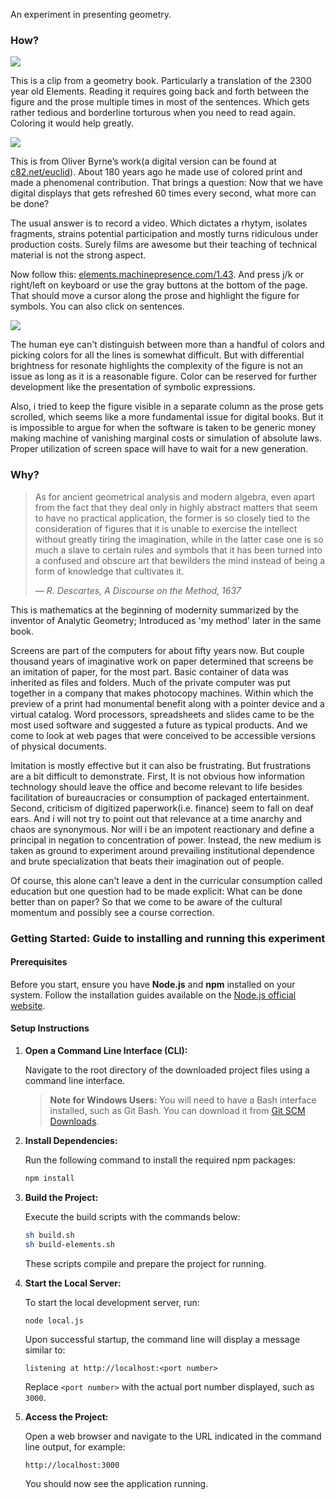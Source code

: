 An experiment in presenting geometry.

### How?

![](img/bare.png)

This is a clip from a geometry book. Particularly a translation of the 2300 year old Elements. Reading it requires going back and forth between the figure and the prose multiple times in most of the sentences. Which gets rather tedious and borderline torturous when you need to read again. Coloring it would help greatly.

![](img/colored.png)

This is from Oliver Byrne’s work(a digital version can be found at [c82.net/euclid](https://c82.net/euclid)). About 180 years ago he made use of colored print and made a phenomenal contribution. That brings a question: Now that we have digital displays that gets refreshed 60 times every second, what more can be done?

The usual answer is to record a video. Which dictates a rhytym, isolates fragments, strains potential participation and mostly turns ridiculous under production costs. Surely films are awesome but their teaching of technical material is not the strong aspect.

Now follow this: [elements.machinepresence.com/1.43](https://elements.machinepresence.com/1.43). And press j/k or right/left on keyboard or use the gray buttons at the bottom of the page. That should move a cursor along the prose and highlight the figure for symbols. You can also click on sentences.

![](img/highlighted.png)

The human eye can't distinguish between more than a handful of colors and picking colors for all the lines is somewhat difficult. But with differential brightness for resonate highlights the complexity of the figure is not an issue as long as it is a reasonable figure. Color can be reserved for further development like the presentation of symbolic expressions.

Also, i tried to keep the figure visible in a separate column as the prose gets scrolled, which seems like a more fundamental issue for digital books. But it is impossible to argue for when the software is taken to be generic money making machine of vanishing marginal costs or simulation of absolute laws. Proper utilization of screen space will have to wait for a new generation.

### Why?

> As for ancient geometrical analysis and modern algebra, even apart from the fact that they deal only in highly abstract matters that seem to have no practical application, the former is so closely tied to the consideration of figures that it is unable to exercise the intellect without greatly tiring the imagination, while in the latter case one is so much a slave to certain rules and symbols that it has been turned into a confused and obscure art that bewilders the mind instead of being a form of knowledge that cultivates it.
>
> &mdash; *R. Descartes, A Discourse on the Method, 1637*

This is mathematics at the beginning of modernity summarized by the inventor of Analytic Geometry; Introduced as 'my method' later in the same book.

Screens are part of the computers for about fifty years now. But couple thousand years of imaginative work on paper determined that screens be an imitation of paper, for the most part. Basic container of data was inherited as files and folders. Much of the private computer was put together in a company that makes photocopy machines. Within which the preview of a print had monumental benefit along with a pointer device and a virtual catalog. Word processors, spreadsheets and slides came to be the most used software and suggested a future as typical products. And we come to look at web pages that were conceived to be accessible versions of physical documents.

Imitation is mostly effective but it can also be frustrating. But frustrations are a bit difficult to demonstrate. First, It is not obvious how information technology should leave the office and become relevant to life besides facilitation of bureaucracies or consumption of packaged entertainment. Second, criticism of digitized paperwork(i.e. finance) seem to fall on deaf ears. And i will not try to point out that relevance at a time anarchy and chaos are synonymous. Nor will i be an impotent reactionary and define a principal in negation to concentration of power. Instead, the new medium is taken as ground to experiment around prevailing institutional dependence and brute specialization that beats their imagination out of people.

Of course, this alone can't leave a dent in the curricular consumption called education but one question had to be made explicit: What can be done better than on paper? So that we come to be aware of the cultural momentum and possibly see a course correction.


### Getting Started: Guide to installing and running this experiment

#### Prerequisites

Before you start, ensure you have **Node.js** and **npm** installed on your system. Follow the installation guides available on the [Node.js official website](https://nodejs.org/).

#### Setup Instructions

1. **Open a Command Line Interface (CLI):**

   Navigate to the root directory of the downloaded project files using a command line interface.

   > **Note for Windows Users:** You will need to have a Bash interface installed, such as Git Bash. You can download it from [Git SCM Downloads](https://git-scm.com/downloads).

2. **Install Dependencies:**

   Run the following command to install the required npm packages:

   ```bash
   npm install
   ```

3. **Build the Project:**

   Execute the build scripts with the commands below:

   ```bash
   sh build.sh
   sh build-elements.sh
   ```

   These scripts compile and prepare the project for running.

4. **Start the Local Server:**

   To start the local development server, run:

   ```bash
   node local.js
   ```

   Upon successful startup, the command line will display a message similar to:

   ```
   listening at http://localhost:<port number>
   ```

   Replace `<port number>` with the actual port number displayed, such as `3000`.

5. **Access the Project:**

   Open a web browser and navigate to the URL indicated in the command line output, for example:

   ```
   http://localhost:3000
   ```

   You should now see the application running.
